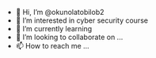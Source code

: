 - 👋 Hi, I’m @okunolatobilob2
- 👀 I’m interested in cyber security course
- 🌱 I’m currently learning 
- 💞️ I’m looking to collaborate on ...
- 📫 How to reach me ...

<!---
okunolatobilob2/okunolatobilob2 is a ✨ special ✨ repository because its `README.md` (this file) appears on your GitHub profile.
You can click the Preview link to take a look at your changes.
--->
